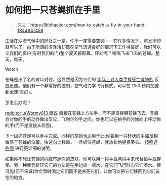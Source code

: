 # 如何把一只苍蝇抓在手里

> 原文：<https://lifehacker.com/how-to-catch-a-fly-in-your-hand-1844847458>

生活在沙漠气候中的好处之一是，你不一定需要空调——在许多情况下，蒸发冷却就可以了。由于所谓的沼泽冷却器在空气流通良好的情况下工作得最好，我们可以让我们的窗户(有时我们的门)整个夏天都裂着。坏处呢？嗡嗡飞来飞去的苍蝇。整天，每天。

Watch

苍蝇是出了名的难以对付，这显然是因为它们的 [实际上对人类手握死亡威胁的](https://blog.nationalgeographic.org/2014/04/10/mystery-solved-why-flies-are-so-hard-to-swat) 反应迅速。他们有一个非常好的控制，空气动力学飞行模式，可以在 1/50 秒内加速到全速(真的)。

那怎么办呢？

[redditor u/Wormy013 建议](https://www.reddit.com/r/lifehacks/comments/ig2xv2/want_to_catch_a_fly_try_clapping_directly_above) 直接在苍蝇上方拍手，而不是直接朝苍蝇飞去。苍蝇会对你的手的动作做出反应，飞到你的手之间。你也可以在拍手的时候向上移动你的手(而不是直接从侧面)。

下一级抓苍蝇可以单手完成。同样的原则也适用于此:你要用一只杯状的手瞄准稍微高于苍蝇的位置。快速向上移动，一旦抓住苍蝇，就放松地握紧拳头。 [按照这些图](https://imgur.com/wVuafaW) 进行更详细的说明。

如果你不想让苍蝇的内脏布满你的皮肤，你可以用一只手或两只手来代替拍手或握拳。另一种替代挤压它们的方法是在手边放一瓶水，在它们飞行时向它们喷水。很可能(但不保证)你会暂时固定它们而不是杀死它们，让你可以把它们移回到它们该在的地方。